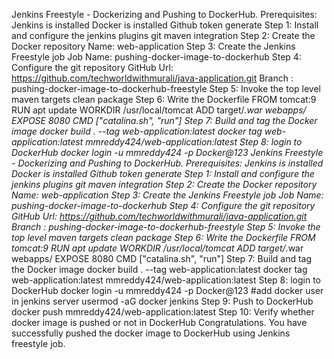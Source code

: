 Jenkins Freestyle - Dockerizing and Pushing to DockerHub.
Prerequisites:
Jenkins is installed
Docker is installed
Github token generate
Step 1: Install and configure the jenkins plugins
git
maven integration
Step 2: Create the Docker repository
Name: web-application
Step 3: Create the Jenkins Freestyle job
Job Name: pushing-docker-image-to-dockerhub
Step 4: Configure the git repository
GitHub Url: https://github.com/techworldwithmurali/java-application.git
Branch : pushing-docker-image-to-dockerhub-freestyle
Step 5: Invoke the top level maven targets
clean package
Step 6: Write the Dockerfile
FROM tomcat:9
RUN apt update
WORKDIR /usr/local/tomcat
ADD target/*.war webapps/
EXPOSE 8080
CMD ["catalina.sh", "run"]
Step 7: Build and tag the Docker image
docker build . --tag web-application:latest
docker tag web-application:latest mmreddy424/web-application:latest
Step 8: login to DockerHub
docker login -u mmreddy424 -p Docker@123
Jenkins Freestyle - Dockerizing and Pushing to DockerHub.
Prerequisites:
Jenkins is installed
Docker is installed
Github token generate
Step 1: Install and configure the jenkins plugins
git
maven integration
Step 2: Create the Docker repository
Name: web-application
Step 3: Create the Jenkins Freestyle job
Job Name: pushing-docker-image-to-dockerhub
Step 4: Configure the git repository
GitHub Url: https://github.com/techworldwithmurali/java-application.git
Branch : pushing-docker-image-to-dockerhub-freestyle
Step 5: Invoke the top level maven targets
clean package
Step 6: Write the Dockerfile
FROM tomcat:9
RUN apt update
WORKDIR /usr/local/tomcat
ADD target/*.war webapps/
EXPOSE 8080
CMD ["catalina.sh", "run"]
Step 7: Build and tag the Docker image
docker build . --tag web-application:latest
docker tag web-application:latest mmreddy424/web-application:latest
Step 8: login to DockerHub
docker login -u mmreddy424 -p Docker@123
#add docker user in jenkins server
usermod -aG docker jenkins 
Step 9: Push to DockerHub
docker push mmreddy424/web-application:latest
Step 10: Verify whether docker image is pushed or not in DockerHub
Congratulations. You have successfully pushed the docker image to DockerHub using Jenkins freestyle job.
